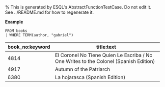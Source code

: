 % This is generated by ESQL's AbstractFunctionTestCase. Do not edit it. See ../README.md for how to regenerate it.

**Example**

```esql
FROM books
| WHERE TERM(author, "gabriel")
```

| book_no:keyword | title:text |
| --- | --- |
| 4814 | El Coronel No Tiene Quien Le Escriba / No One Writes to the Colonel (Spanish Edition) |
| 4917 | Autumn of the Patriarch |
| 6380 | La hojarasca (Spanish Edition) |


